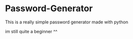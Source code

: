# Password-Generator
This is a really simple password generator made with python 

im still quite a beginner ^^
